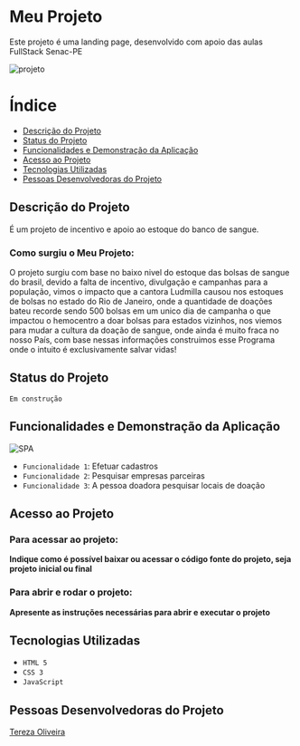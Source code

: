 # Meu Projeto

Este projeto é uma landing page, desenvolvido com apoio das aulas FullStack Senac-PE

![projeto](https://user-images.githubusercontent.com/131220482/235494139-1d4675a9-cca5-4a3a-a926-a2f857d1f434.png)

# Índice

* [Descrição do Projeto](#descrição-do-projeto)
* [Status do Projeto](#status-do-projeto)
* [Funcionalidades e Demonstração da Aplicação](#funcionalidades-e-demonstração-da-aplicação)
* [Acesso ao Projeto](#acesso-ao-projeto)
* [Tecnologias Utilizadas](#tecnologias-utilizadas)
* [Pessoas Desenvolvedoras do Projeto](#pessoas-desenvolvedoras-do-projeto)

## Descrição do Projeto
É um projeto de incentivo e apoio ao estoque do banco de sangue.

### Como surgiu o Meu Projeto:

O projeto surgiu com base no baixo nivel do estoque das bolsas de sangue do brasil, devido a falta de incentivo, divulgação e campanhas para a população, vimos o impacto que a cantora Ludmilla causou nos estoques de bolsas no estado do Rio de Janeiro, onde a quantidade de doações bateu recorde sendo 500 bolsas em um unico dia de campanha o que impactou o hemocentro a doar bolsas para estados vizinhos, nos viemos para mudar a cultura da doação de sangue, onde ainda é muito fraca no nosso País, com base nessas informações construimos esse Programa onde o intuito é exclusivamente salvar vidas!

## Status do Projeto 

``Em construção``

## Funcionalidades e Demonstração da Aplicação

![SPA](https://user-images.githubusercontent.com/131220482/235494117-fd45205f-96c7-493f-870c-5985272adcaf.gif)

- `Funcionalidade 1`: Efetuar cadastros
- `Funcionalidade 2`: Pesquisar empresas parceiras
- `Funcionalidade 3`: A pessoa doadora pesquisar locais de doação


## Acesso ao Projeto

### Para acessar ao projeto:
**Indique como é possível baixar ou acessar o código fonte do projeto, seja projeto inicial ou final**

###  Para abrir e rodar o projeto:
**Apresente as instruções necessárias para abrir e executar o projeto**

## Tecnologias Utilizadas

- ``HTML 5``
- ``CSS 3``
- ``JavaScript``

## Pessoas Desenvolvedoras do Projeto

[Tereza Oliveira](https://github.com/TerezaOliveira90)


